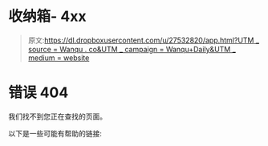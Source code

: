 # 收纳箱- 4xx

> 原文:[https://dl.dropboxusercontent.com/u/27532820/app.html?UTM _ source = Wanqu . co&UTM _ campaign = Wanqu+Daily&UTM _ medium = website](https://dl.dropboxusercontent.com/u/27532820/app.html?utm_source=wanqu.co&utm_campaign=Wanqu+Daily&utm_medium=website)

# 错误 404

我们找不到您正在查找的页面。

以下是一些可能有帮助的链接:
